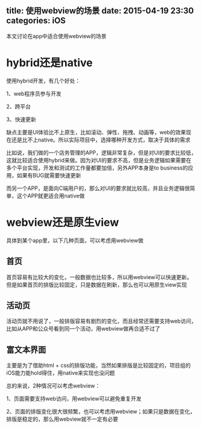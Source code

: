 title: 使用webview的场景
date: 2015-04-19 23:30
categories: iOS 
---
本文讨论在app中适合使用webview的场景
<!--more-->

# hybrid还是native

使用hybrid开发，有几个好处：

1、web程序员参与开发

2、跨平台

3、快速更新

缺点主要是UI体验比不上原生，比如滚动、弹性、拖拽、动画等，web的效果现在还是比不上native。所以实际项目中，选择哪种开发方式，取决于具体的需求

比如说，我们做的一个店务管理的APP，逻辑非常复杂，但是对UI的要求比较低，这就比较适合使用hybrid来做。因为对UI的要求不高，但是业务逻辑如果需要在多个平台实现，开发和测试的工作量都要加倍，另外APP本身是to business的应用，如果有BUG就需要快速更新

而另一个APP，是面向C端用户的，那么对UI的要求就比较高，并且业务逻辑很简单，这个APP就更适合用native做

# webview还是原生view

具体到某个app里，以下几种页面，可以考虑用webview做

## 首页

首页容易有比较大的变化，一般数据也比较多，所以用webview可以快速更新。但是如果首页的排版比较固定，只是数据在刷新，那么也可以用原生view实现

## 活动页

活动页就不用说了，一般排版容易有剧烈的变化，而且经常还需要支持web访问，比如从APP和公众号看到同一个活动，用webview做再合适不过了

## 富文本界面

主要是为了借助html + css的排版功能，当然如果排版是比较固定的，项目组的iOS能力能hold得住，用native来实现也没问题

总的来说，2种情况可以考虑webview：

1、页面需要支持web访问，用webview可以避免重复开发

2、页面的排版变化很大很频繁，也可以考虑用webview；如果只是数据在变化，排版是稳定的，那么用webview就不一定有必要